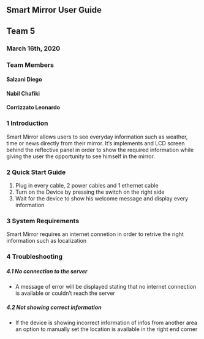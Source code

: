 ## Smart Mirror User Guide

## Team 5

### March 16th, 2020

### Team Members

#### Salzani Diego

#### Nabil Chafiki

#### Corrizzato Leonardo


### 1 Introduction

Smart Mirror allows users to see everyday information such as weather, time or news directly from their
mirror. It’s implements and LCD screen behind the reflective panel in order to show the required
information while giving the user the opportunity to see himself in the mirror.

### 2 Quick Start Guide

1. Plug in every cable, 2 power cables and 1 ethernet cable
2. Turn on the Device by pressing the switch on the right side
3. Wait for the device to show his welcome message and display every information


### 3 System Requirements

Smart Mirror requires an internet connetion in order to retrive the right information such as localization

### 4 Troubleshooting

##### 4.1 No connection to the server

- A message of error will be displayed stating that no internet connection is available or couldn’t
    reach the server

##### 4.2 Not showing correct information

- If the device is showing incorrect information of infos from another area an option to manually set
    the location is available in the right end corner
